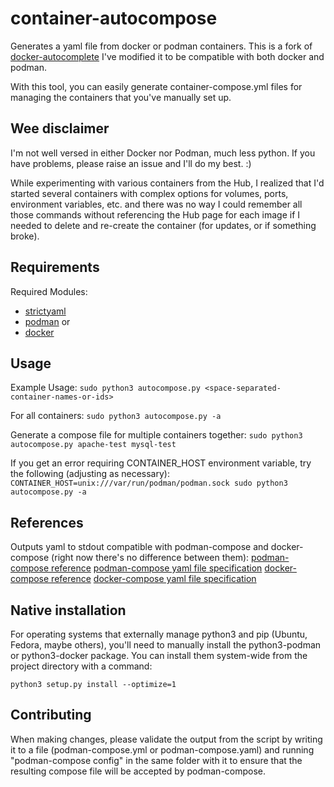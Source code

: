 # container-autocompose
Generates a yaml file from docker or podman containers.
This is a fork of [docker-autocomplete](https://github.com/Red5d/docker-autocompose) 
I've modified it to be compatible with both docker and podman.

With this tool, you can easily generate container-compose.yml files for managing the containers that you've manually set up.
## Wee disclaimer
I'm not well versed in either Docker nor Podman, much less python.
If you have problems, please raise an issue and I'll do my best. :)

While experimenting with various containers from the Hub, I realized that I'd started several containers with complex options for volumes, ports, environment variables, etc. and there was no way I could remember all those commands without referencing the Hub page for each image if I needed to delete and re-create the container (for updates, or if something broke).

## Requirements
Required Modules:
* [strictyaml](https://pypi.org/project/strictyaml/)
* [podman](https://pypi.python.org/project/podman) or
* [docker](https://pypi.python.org/project/docker)

## Usage
Example Usage:
```sudo python3 autocompose.py <space-separated-container-names-or-ids>```

For all containers:
```sudo python3 autocompose.py -a```

Generate a compose file for multiple containers together:
```sudo python3 autocompose.py apache-test mysql-test```

If you get an error requiring CONTAINER_HOST environment variable, try the following (adjusting as necessary):
```CONTAINER_HOST=unix:///var/run/podman/podman.sock sudo python3 autocompose.py -a```

## References
Outputs yaml to stdout compatible with podman-compose and docker-compose (right now there's no difference between them):
[podman-compose reference](https://github.com/docker/compose)
[podman-compose yaml file specification](https://docs.docker.com/compose/compose-file/compose-file-v3/)
[docker-compose reference](https://github.com/containers/podman-compose)
[docker-compose yaml file specification](https://github.com/compose-spec/compose-spec/blob/master/spec.md)

## Native installation
For operating systems that externally manage python3 and pip (Ubuntu, Fedora, maybe others), you'll need to manually install the python3-podman or python3-docker package.
You can install them system-wide from the project directory with a command:

```python3 setup.py install --optimize=1```
    
## Contributing

When making changes, please validate the output from the script by writing it to a file (podman-compose.yml or podman-compose.yaml) and running "podman-compose config" in the same folder with it to ensure that the resulting compose file will be accepted by podman-compose.
